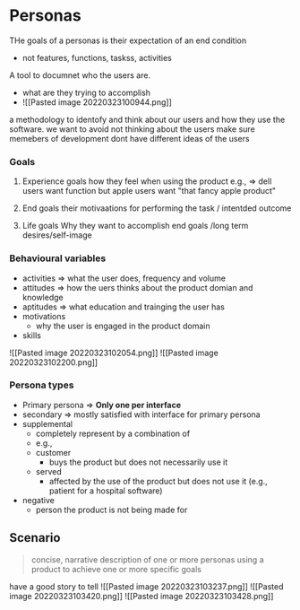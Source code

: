 # Personas
THe goals of a personas is their expectation of an end condition
- not features, functions, taskss, activities

A tool to documnet who the users are.
- what are they trying to accomplish
- ![[Pasted image 20220323100944.png]]

a methodology to identofy and think about our users and how they use the software.
we want to avoid not thinking about the users
make sure memebers of development dont have different ideas of the users

### Goals
1. Experience goals
how they feel when using the product
e.g., ⇒ dell users want function but apple users want "that fancy apple product"

2. End goals
their motivaations for performing the task / intentded outcome


3. Life goals
Why they want to accomplish end goals /long term desires/self-image


### Behavioural variables

- activities ⇒ what the user does, frequency and volume
- attitudes ⇒ how the uers thinks about the product domian and knowledge
- aptitudes ⇒ what education and trainging the user has
- motivations
	- why the user is engaged in the product domain 
- skills


![[Pasted image 20220323102054.png]]
![[Pasted image 20220323102200.png]]

### Persona types
- Primary persona ⇒ **Only one per interface**
- secondary ⇒ mostly satisfied with interface for primary persona
- supplemental 
	- completely represent by a combination of 
	- e.g.,
	- customer
		- buys the product but does not necessarily use it
	- served
		- affected by the use of the product but does not use it (e.g., patient for a hospital software)
- negative
	- person the product is not being made for

## Scenario

> concise, narrative description of one or more personas using a product to achieve one or more specific goals

have a good story to tell
![[Pasted image 20220323103237.png]]
![[Pasted image 20220323103420.png]]
![[Pasted image 20220323103428.png]]